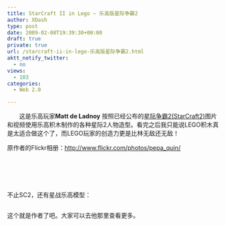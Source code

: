 ```yaml
---
title: StarCraft II in Lego – 乐高版星际争霸2
author: XDash
type: post
date: 2009-02-08T19:39:30+00:00
draft: true
private: true
url: /starcraft-ii-in-lego-乐高版星际争霸2.html
aktt_notify_twitter:
  - no
views:
  - 103
categories:
  - Web 2.0

---
```

　　这是乐高玩家**Matt de Ladnoy** 按照已经公布的<a target="_blank" href="http://www.starcraft2.com/">星际争霸2(StarCraft2)</a>图片和视频使用乐高积木制作的各种星际2人物造型。看完之后我只能说LEGO积木真是太适合做这个了，而LEGO玩家的创造力更是比林无敌还无敌！

原作者的Flickr相册：<http://www.flickr.com/photos/pepa_quin/>

<img decoding="async" alt="" src="http://farm4.static.flickr.com/3507/3246089659_bb5995942d.jpg?v=0" /> 

&nbsp;<img decoding="async" alt="" src="http://farm4.static.flickr.com/3370/3200384797_2771f6e4fc.jpg?v=0" />

<img decoding="async" alt="" src="http://farm4.static.flickr.com/3434/3252060973_0e7a3a453b.jpg?v=1233734093" /> 

<img decoding="async" alt="" src="http://farm4.static.flickr.com/3432/3227439783_e069b6ff57.jpg?v=0" /> 

不止SC2，还有星战乐高模型：

<img decoding="async" alt="" src="http://farm2.static.flickr.com/1305/820348098_ad8bb220db.jpg?v=0" /> 

这个就是作者了吧。大家可以去他那里查看更多。

<img decoding="async" alt="" src="http://farm3.static.flickr.com/2100/1598790795_0d22949296.jpg?v=0" />